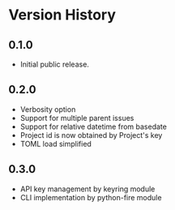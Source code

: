# Version History

## 0.1.0

- Initial public release.

## 0.2.0

- Verbosity option
- Support for multiple parent issues
- Support for relative datetime from basedate
- Project id is now obtained by Project's key
- TOML load simplified

## 0.3.0

- API key management by keyring module
- CLI implementation by python-fire module
